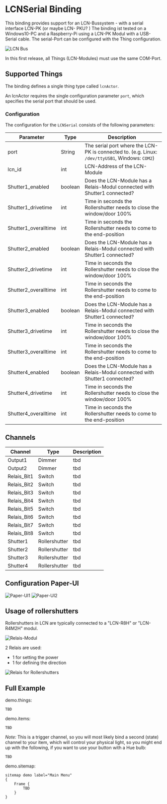 # LCNSerial Binding


This binding provides support for an LCN-Bussystem - with a serial interface LCN-PK (or maybe LCN- PKU? )
The binding ist tested on a Windows10-PC and a Raspberry-Pi using a LCN-PK Modul with a USB-Serial cable. 
The serial-Port can be configured with the Thing configuration.

![LCN Bus](./images/lcn_bus.jpg)

In this first release, all Things (LCN-Modules) must use the same COM-Port.

## Supported Things

The binding defines a single thing type called `lcnActor`.

An lcnActor requires the single configuration parameter `port`, which specifies the serial port that should be used. 


### Configuration

The configuration for the `LCNSerial` consists of the following parameters:

| Parameter            | Type    | Description                                                                                         |
|----------------------|---------|-----------------------------------------------------------------------------------------------------|
| port                 | String  | The serial port where the LCN-PK is connected to.   (e.g. Linux: `/dev/ttyUSB1`, Windows: `COM2`)   |
| lcn_id               |  int    | LCN-Address of the LCN-Module                                                                       |
| Shutter1_enabled     | boolean | Does the LCN-Module has a Relais-Modul connected with Shutter1 connected?                           |
| Shutter1_drivetime   | int     | Time in seconds the Rollershutter needs to close the window/door 100%                               | 
| Shutter1_overalltime | int     | Time in seconds the Rollershutter needs to come to the end-position                                 | 
| Shutter2_enabled     | boolean | Does the LCN-Module has a Relais-Modul connected with Shutter1 connected?                           |
| Shutter2_drivetime   | int     | Time in seconds the Rollershutter needs to close the window/door 100%                               | 
| Shutter2_overalltime | int     | Time in seconds the Rollershutter needs to come to the end-position                                 | 
| Shutter3_enabled     | boolean | Does the LCN-Module has a Relais-Modul connected with Shutter1 connected?                           |
| Shutter3_drivetime   | int     | Time in seconds the Rollershutter needs to close the window/door 100%                               | 
| Shutter3_overalltime | int     | Time in seconds the Rollershutter needs to come to the end-position                                 |
| Shutter4_enabled     | boolean | Does the LCN-Module has a Relais-Modul connected with Shutter1 connected?                           |
| Shutter4_drivetime   | int     | Time in seconds the Rollershutter needs to close the window/door 100%                               | 
| Shutter4_overalltime | int     | Time in seconds the Rollershutter needs to come to the end-position                                 | 


## Channels

| Channel       | Type          | Description                |
| ------------- |---------------|--------------------------- |
| Output1       | Dimmer        |              tbd           |
| Output2       | Dimmer        |              tbd           |
| Relais_Bit1   | Switch        |              tbd           |
| Relais_Bit2   | Switch        |              tbd           |
| Relais_Bit3   | Switch        |              tbd           |
| Relais_Bit4   | Switch        |              tbd           |
| Relais_Bit5   | Switch        |              tbd           |
| Relais_Bit6   | Switch        |              tbd           |
| Relais_Bit7   | Switch        |              tbd           |
| Relais_Bit8   | Switch        |              tbd           |
| Shutter1      | Rollershutter |              tbd           |
| Shutter2      | Rollershutter |              tbd           |
| Shutter3      | Rollershutter |              tbd           |
| Shutter4      | Rollershutter |              tbd           |

## Configuration Paper-UI
![Paper-UI1](./images/Configuration1.jpg)
![Paper-UI2](./images/Configuration2.jpg)



## Usage of rollershutters

Rollershutters in LCN are typically connected to a "LCN-R8H" or "LCN-R4M2H" modul.

![Relais-Modul](./images/LCN-R8H.jpg)

2 Relais are used:
- 1 for setting the power
- 1 for defining the direction

![Relais for Rollershutters](./images/Shutter.jpg)

## Full Example

demo.things:

```
TBD
```

demo.items:

```
TBD
```

_Note:_ This is a trigger channel, so you will most likely bind a second (state) channel to your item, which will control your physical light, so you might end up with the following, if you want to use your button with a Hue bulb:

```
TBD
```

demo.sitemap:

```
sitemap demo label="Main Menu"
{
    Frame {
        TBD
    }
}
```

